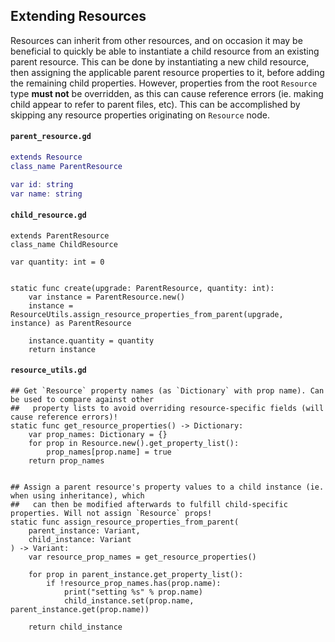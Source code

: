 ## Extending Resources

Resources can inherit from other resources, and on occasion it may be beneficial to quickly be able to instantiate a child resource from an existing parent resource. This can be done by instantiating a new child resource, then assigning the applicable parent resource properties to it, before adding the remaining child properties. However, properties from the root `Resource` type **must not** be overridden, as this can cause reference errors (ie. making child appear to refer to parent files, etc). This can be accomplished by skipping any resource properties originating on `Resource` node.

#### `parent_resource.gd`

```gd
extends Resource
class_name ParentResource

var id: string
var name: string
```

#### `child_resource.gd`

```
extends ParentResource
class_name ChildResource

var quantity: int = 0


static func create(upgrade: ParentResource, quantity: int):
    var instance = ParentResource.new()
    instance = ResourceUtils.assign_resource_properties_from_parent(upgrade, instance) as ParentResource

    instance.quantity = quantity
    return instance
```

#### `resource_utils.gd`

```
## Get `Resource` property names (as `Dictionary` with prop name). Can be used to compare against other
##   property lists to avoid overriding resource-specific fields (will cause reference errors)!
static func get_resource_properties() -> Dictionary:
    var prop_names: Dictionary = {}
    for prop in Resource.new().get_property_list():
        prop_names[prop.name] = true
    return prop_names


## Assign a parent resource's property values to a child instance (ie. when using inheritance), which
##   can then be modified afterwards to fulfill child-specific properties. Will not assign `Resource` props!
static func assign_resource_properties_from_parent(
    parent_instance: Variant,
    child_instance: Variant
) -> Variant:
    var resource_prop_names = get_resource_properties()

    for prop in parent_instance.get_property_list():
        if !resource_prop_names.has(prop.name):
            print("setting %s" % prop.name)
            child_instance.set(prop.name, parent_instance.get(prop.name))

    return child_instance
```